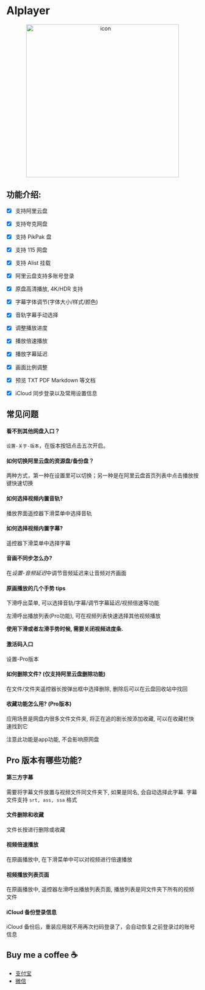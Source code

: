 # Alplayer

<div align="center">

<img src="https://github.com/FaiChou/Aliplayer_About/blob/main/icon500.png?raw=true" alt="icon" width="400"/>

</div>

## 功能介绍:

- [x] 支持阿里云盘
- [x] 支持夸克网盘
- [x] 支持 PikPak 盘
- [x] 支持 115 网盘
- [x] 支持 Alist 挂载
- [x] 阿里云盘支持多账号登录
- [x] 原盘高清播放, 4K/HDR 支持
- [x] 字幕字体调节(字体大小/样式/颜色)
- [x] 音轨字幕手动选择
- [x] 调整播放进度
- [x] 播放倍速播放
- [x] 播放字幕延迟
- [x] 画面比例调整
- [x] 预览 TXT PDF Markdown 等文档
- [x] iCloud 同步登录以及常用设置信息


## 常见问题


#### 看不到其他网盘入口？

`设置-关于-版本`，在版本按钮点击五次开启。

#### 如何切换阿里云盘的资源盘/备份盘？

两种方式，第一种在设置里可以切换；另一种是在阿里云盘首页列表中点击播放按键快速切换

#### 如何选择视频内置音轨?

播放界面遥控器下滑菜单中选择音轨

#### 如何选择视频内置字幕?

遥控器下滑菜单中选择字幕

#### 音画不同步怎么办?

在*设置-音频延迟*中调节音频延迟来让音频对齐画面

#### 原画播放的几个手势 tips

下滑呼出菜单, 可以选择音轨/字幕/调节字幕延迟/视频倍速等功能

左滑呼出播放列表(Pro功能), 可在视频列表快速选择其他视频播放

**使用下滑或者左滑手势时候, 需要关闭视频进度条.**

#### 激活码入口

设置-Pro版本

#### 如何删除文件? (仅支持阿里云盘删除功能)

在文件/文件夹遥控器长按弹出框中选择删除, 删除后可以在云盘回收站中找回

#### 收藏功能怎么用? (Pro版本)

应用场景是网盘内很多文件文件夹, 将正在追的剧长按添加收藏, 可以在收藏栏快速找到它

注意此功能是app功能, 不会影响原网盘

## Pro 版本有哪些功能?

#### 第三方字幕

需要将字幕文件放置与视频文件同文件夹下, 如果是同名, 会自动选择此字幕. 字幕文件支持 `srt, ass, ssa` 格式

#### 文件删除和收藏

文件长按进行删除或收藏

#### 视频倍速播放

在原画播放中, 在下滑菜单中可以对视频进行倍速播放

#### 视频播放列表页面

在原画播放中, 遥控器左滑呼出播放列表页面, 播放列表是同文件夹下所有的视频文件

#### iCloud 备份登录信息

iCloud 备份后，重装应用就不用再次扫码登录了，会自动恢复之前登录过的账号信息

## Buy me a coffee ☕️

- [支付宝](https://github.com/FaiChou/uCopy/blob/main/oss/ali.JPG?raw=true)
- [微信](https://github.com/FaiChou/uCopy/blob/main/oss/wechat.JPG?raw=true)
